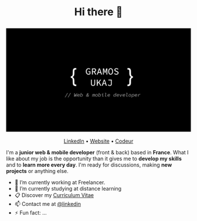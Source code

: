 # <p align="center">Hi there 👋</p>

![Cover](https://github.com/gramosukaj/gramosukaj/blob/master/img/cover.jpg)

<p align="center"><a href="linkedin.com/in/gramosukaj">LinkedIn</a> • <a href="https://www.gramosukaj.fr/">Website</a> • <a href="https://www.codeur.com/-gramos-uk">Codeur</a></p>

I'm a **junior web & mobile developer** (front & back) based in **France**. What I like about my job is the opportunity than it gives me to **develop my skills** and to **learn more every day**. I'm ready for discussions, making **new projects** or anything else.

- 💼 I’m currently working at Freelancer.
- 🌱 I’m currently studying at distance learning
- 📋 Discover my <a href="https://gramosukaj.fr/docs/mon_cv.pdf">Curriculum Vitae</a>
- 📫 Contact me at <a href="linkedin.com/in/gramosukaj">@linkedin</a>
- ⚡ Fun fact: ...
